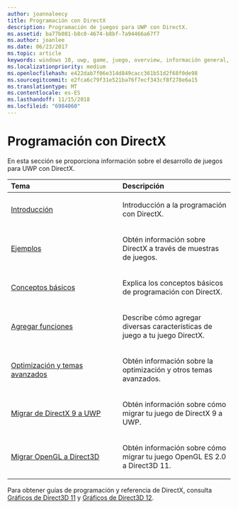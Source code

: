 ```yaml
---
author: joannaleecy
title: Programación con DirectX
description: Programación de juegos para UWP con DirectX.
ms.assetid: ba77b081-b8c0-4674-b8bf-7a94466a67f7
ms.author: joanlee
ms.date: 06/23/2017
ms.topic: article
keywords: windows 10, uwp, game, juego, overview, información general, programming, programación, directx, DirectX
ms.localizationpriority: medium
ms.openlocfilehash: e422dab7f06e314d849cacc361b51d2f68f0de98
ms.sourcegitcommit: e2fca6c79f31e521ba76f7ecf343cf8f278e6a15
ms.translationtype: MT
ms.contentlocale: es-ES
ms.lasthandoff: 11/15/2018
ms.locfileid: "6984060"
---
```

# <a name="directx-programming"></a>Programación con DirectX

En esta sección se proporciona información sobre el desarrollo de juegos para UWP con DirectX.

<table>
<colgroup>
<col width="50%" />
<col width="50%" />
</colgroup>
<thead>
<tr class="header">
<th align="left">Tema</th>
<th align="left">Descripción</th>
</tr>
</thead>
<tbody>
<tr class="odd">
<td align="left"><p><a href="directx-getting-started.md">Introducción</a></p></td>
<td align="left"><p>Introducción a la programación con DirectX.</p></td>
</tr>
<tr class="even">
<td align="left"><p><a href="directx-samples.md">Ejemplos</a></p></td>
<td align="left"><p>Obtén información sobre DirectX a través de muestras de juegos.</p></td>
</tr>
<tr class="odd">
<td align="left"><p><a href="directx-fundamentals.md">Conceptos básicos</a></p></td>
<td align="left"><p>Explica los conceptos básicos de programación con DirectX.</p></td>
</tr>
<tr class="even">
<td align="left"><p><a href="directx-add-features.md">Agregar funciones</a></p></td>
<td align="left"><p>Describe cómo agregar diversas características de juego a tu juego DirectX.</p></td>
</tr>
<tr class="odd">
<td align="left"><p><a href="directx-optimization-and-advanced-topics.md">Optimización y temas avanzados</a></p></td>
<td align="left"><p>Obtén información sobre la optimización y otros temas avanzados.</p></td>
</tr>
<tr class="even">
<td align="left"><p><a href="porting-your-directx-9-game-to-windows-store.md">Migrar de DirectX 9 a UWP</a></p></td>
<td align="left"><p>Obtén información sobre cómo migrar tu juego de DirectX 9 a UWP.</p></td>
</tr>
<tr class="odd">
<td align="left"><p><a href="port-from-opengl-es-2-0-to-directx-11-1.md">Migrar OpenGL a Direct3D</a></p></td>
<td align="left"><p>Obtén información sobre cómo migrar tu juego OpenGL ES 2.0 a Direct3D 11.</p></td>
</tr>
</tbody>
</table>


Para obtener guías de programación y referencia de DirectX, consulta [Gráficos de Direct3D 11](https://msdn.microsoft.com/library/windows/desktop/ff476080.aspx) y [Gráficos de Direct3D 12](https://msdn.microsoft.com/library/windows/desktop/dn903821.aspx).
 






